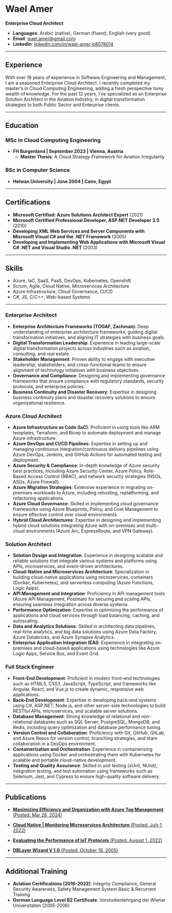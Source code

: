 # Wael Amer
**Enterprise Cloud Architect**

- **Languages**: Arabic (native), German (fluent), English (very good)
- **Email**: wael.amer@gmail.com
- **LinkedIn**: [linkedin.com/in/wael-amer-b8078014](https://linkedin.com/in/wael-amer-b8078014)

---
## Experience

With over 19 years of experience in Software Engineering and Management, I am a seasoned Enterprise Cloud Architect.
I recently completed my master’s in Cloud Computing Engineering, adding a fresh perspective tomy wealth of knowledge.
For the past 12 years, I’ve specialized as an Enterprise Solution Architect in the Aviation Industry, in digital transformation
strategies to both Public Sector and Enterprise clients.

---

## Education

### MSc in Cloud Computing Engineering
- **FH Burgenland | September 2023 | Vienna, Austria**
  - **Master Thesis**: A Cloud Strategy Framework for Aviation Irregularity

### BSc in Computer Science
- **Helwan University | June 2004 | Cairo, Egypt**

---

## Certifications

- **Microsoft Certified: Azure Solutions Architect Expert** (2021)
- **Microsoft Certified Professional Developer, ASP.NET Developer 3.5** (2010)
- **Developing XML Web Services and Server Components with Microsoft Visual C# and the .NET Framework** (2005)
- **Developing and Implementing Web Applications with Microsoft Visual C# .NET and Visual Studio .NET** (2003)

---

## Skills

- Azure, IaC, SaaS, PaaS, DevOps, Kubernetes, Openshift
- Scrum, Agile, Cloud Native, Microservices Architecture
- Azure Infrastructure, Cloud Governance, CI/CD
- C#, JS, C/C++, Web-based Systems

---
### **Enterprise Architect**

- **Enterprise Architecture Frameworks (TOGAF, Zachman)**: Deep understanding of enterprise architecture frameworks, guiding digital transformation initiatives, and aligning IT strategies with business goals.
- **Digital Transformation Leadership**: Experience in leading large-scale digital transformation projects across industries such as aviation, consulting, and real estate.
- **Stakeholder Management**: Proven ability to engage with executive leadership, stakeholders, and cross-functional teams to ensure alignment of technology initiatives with business objectives.
- **Governance and Compliance**: Designing and implementing governance frameworks that ensure compliance with regulatory standards, security protocols, and enterprise policies.
- **Business Continuity and Disaster Recovery**: Expertise in designing business continuity plans and disaster recovery solutions to ensure organizational resilience.

### **Azure Cloud Architect**

- **Azure Infrastructure as Code (IaC)**: Proficient in using tools like ARM templates, Terraform, and Bicep to automate deployment and manage Azure infrastructure.
- **Azure DevOps and CI/CD Pipelines**: Expertise in setting up and managing continuous integration/continuous delivery pipelines using Azure DevOps, Jenkins, and GitHub Actions for automated testing and deployment.
- **Azure Security & Compliance**: In-depth knowledge of Azure security best practices, including Azure Security Center, Azure Policy, Role-Based Access Control (RBAC), and network security strategies (NSGs, ASGs, Azure Firewall).
- **Azure Migration Strategies**: Extensive experience in migrating on-premises workloads to Azure, including rehosting, replatforming, and refactoring applications.
- **Azure Cloud Governance**: Skilled in implementing cloud governance frameworks using Azure Blueprints, Policy, and Cost Management to ensure effective control over cloud environments.
- **Hybrid Cloud Architectures**: Expertise in designing and implementing hybrid cloud solutions integrating Azure with on-premises and multi-cloud environments (Azure Arc, ExpressRoute, and VPN Gateway).

### **Solution Architect**

- **Solution Design and Integration**: Experience in designing scalable and reliable solutions that integrate various systems and platforms using APIs, microservices, and event-driven architectures.
- **Cloud-Native and Microservices Architecture**: Specialization in building cloud-native applications using microservices, containers (Docker, Kubernetes), and serverless computing (Azure Functions, Logic Apps).
- **API Management and Integration**: Proficiency in API management tools (Azure API Management, Postman) for securing and scaling APIs, ensuring seamless integration across diverse systems.
- **Performance Optimization**: Expertise in optimizing the performance of applications and cloud services through load balancing, caching, and autoscaling.
- **Data and Analytics Solutions**: Skilled in architecting data pipelines, real-time analytics, and big data solutions using Azure Data Factory, Azure Databricks, and Azure Synapse Analytics.
- **Enterprise Application Integration (EAI)**: Experience in integrating on-premises and cloud-based applications using technologies like Azure Logic Apps, Service Bus, and Event Grid.

### **Full Stack Engineer**

- **Front-End Development**: Proficient in modern front-end technologies such as HTML5, CSS3, JavaScript, TypeScript, and frameworks like Angular, React, and Vue.js to create dynamic, responsive web applications.
- **Back-End Development**: Expertise in developing back-end systems using C#, ASP.NET, Node.js, and other server-side technologies to build RESTful APIs, microservices, and scalable server solutions.
- **Database Management**: Strong knowledge of relational and non-relational databases such as SQL Server, PostgreSQL, MongoDB, and Redis, including query optimization and database performance tuning.
- **Version Control and Collaboration**: Proficiency with Git, GitHub, GitLab, and Azure Repos for version control, branching strategies, and team collaboration in a DevOps environment.
- **Containerization and Orchestration**: Experience in containerizing applications using Docker and orchestrating them with Kubernetes for scalable and portable cloud-native development.
- **Testing and Quality Assurance**: Skilled in unit testing (xUnit, NUnit), integration testing, and test automation using frameworks such as Selenium, Jest, and Cypress to ensure high-quality software delivery.

---

## Publications

- [**Maximizing Efficiency and Organization with Azure Tag Management** (Posted: Mar 28, 2024)](https://medium.com/@wael.amer/maximizing-efficiency-and-organization-with-azure-tag-management-a9f7f0b1a9ea)

- [**Cloud Native | Monitoring Microservices Architecture** (Posted: July 1, 2022) ](https://github.com/waelamer/FH-Msc-Microservice-Monitoring)
  

- [**Evaluating the Performance of IoT Protocols** (Posted: August 1, 2022)  ](https://github.com/melashkr/technical-articles/tree/main/evaluating-iot-protocols)
  

- [**DBLayer Wizard V 1.0** (Posted: October 18, 2005)  ](https://www.codeproject.com/Articles/11989/DBLayer-Wizard-V-1-0)
  

---

## Additional Training

- **Aviation Certifications (2016-2022)**: Integrity Compliance, General Security Awareness, Safety Management System Basic & Recurrent Training
- **German Language Level B2 Certificate**: Vorstudienlehrgang der Wiener Universitäten (2005-2006)

